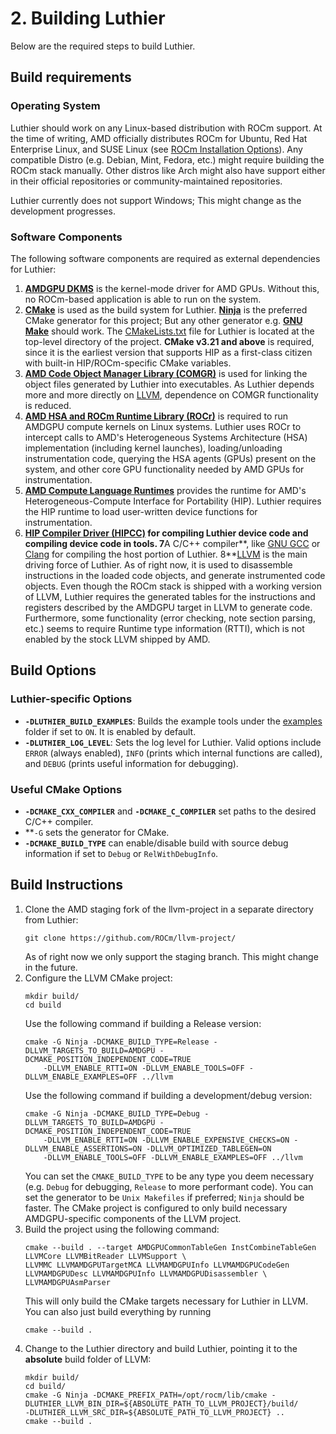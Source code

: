 # 2. Building Luthier
Below are the required steps to build Luthier.
## Build requirements

### Operating System
Luthier should work on any Linux-based distribution with ROCm support. At the time of writing, AMD officially
distributes ROCm for Ubuntu, Red Hat Enterprise Linux, and SUSE Linux
(see [ROCm Installation Options](https://rocm.docs.amd.com/projects/install-on-linux/en/latest/tutorial/install-overview.html)).
Any compatible Distro (e.g. Debian, Mint, Fedora, etc.) might require building the ROCm stack manually.
Other distros like Arch might also have support either in their official repositories or community-maintained
repositories.

Luthier currently does not support Windows; This might change as the development progresses.

### Software Components
The following software components are required as external dependencies for Luthier:
1. **[AMDGPU DKMS](https://docs.amd.com/projects/install-on-linux/en/latest/how-to/native-install/ubuntu.html#register-kernel-mode-driver)**
is the kernel-mode driver for AMD GPUs. Without this, no ROCm-based application is able to run on the system.
2. **[CMake](https://cmake.org/)** is used as the build system for Luthier. **[Ninja](https://ninja-build.org/)**
is the preferred CMake generator for this project; But any other generator e.g. **[GNU Make](https://www.gnu.org/software/make/)**
should work. The [CMakeLists.txt](../CMakeLists.txt) file for Luthier is located at the top-level directory of the project.
**CMake v3.21 and above** is required, since it is the earliest version that supports HIP as a first-class citizen
with built-in HIP/ROCm-specific CMake variables.
3. **[AMD Code Object Manager Library (COMGR)](https://github.com/ROCm/llvm-project/tree/amd-staging/amd/comgr)** is used
for linking the object files generated by Luthier into executables. As Luthier depends more and more directly
on [LLVM](https://llvm.org/), dependence on COMGR functionality is reduced.
4. **[AMD HSA and ROCm Runtime Library (ROCr)](https://github.com/ROCm/ROCR-Runtime)** is required to run AMDGPU compute
kernels on Linux systems. Luthier uses ROCr to intercept calls to AMD's Heterogeneous Systems Architecture (HSA)
implementation (including kernel launches), loading/unloading instrumentation code,
querying the HSA agents (GPUs) present on the system, and other core GPU functionality needed by AMD GPUs for instrumentation.
5. **[AMD Compute Language Runtimes](https://github.com/ROCm/clr)** provides the runtime for AMD's
Heterogeneous-Compute Interface for Portability (HIP). Luthier requires the HIP runtime to load user-written device functions
for instrumentation.
6. **[HIP Compiler Driver (HIPCC)](https://github.com/ROCm/HIPCC) for compiling Luthier device code and compiling device code
in tools.
7**A C/C++ compiler**, like [GNU GCC](https://gcc.gnu.org/) or [Clang](https://clang.llvm.org/) for compiling the host
portion of Luthier.
8**[LLVM](https://llvm.org/) is the main driving force of Luthier. As of right now, it is used to disassemble
instructions in the loaded code objects, and generate instrumented code objects. Even though the ROCm stack is shipped with a
working version of LLVM, Luthier requires the generated tables for the instructions and registers described by the
AMDGPU target in LLVM to generate code.
Furthermore, some functionality (error checking, note section parsing, etc.) seems to require
Runtime type information (RTTI), which is not enabled by the stock LLVM shipped by AMD.

## Build Options

### Luthier-specific Options
- **```-DLUTHIER_BUILD_EXAMPLES```**: Builds the example tools under the [examples](../examples) folder if set to 
```ON```. It is enabled by default.
- **```-DLUTHIER_LOG_LEVEL```**: Sets the log level for Luthier. Valid options include ```ERROR``` (always enabled), 
```INFO``` (prints which internal functions are called), and ```DEBUG``` (prints useful information for debugging).

### Useful CMake Options
- **```-DCMAKE_CXX_COMPILER```** and **```-DCMAKE_C_COMPILER```** set paths to the desired C/C++ compiler.
- **```-G``` sets the generator for CMake.
- **```-DCMAKE_BUILD_TYPE```** can enable/disable build with source debug information if set to ```Debug``` or
```RelWithDebugInfo```.

## Build Instructions
1. Clone the AMD staging fork of the llvm-project in a separate directory from Luthier:
    ```shell
    git clone https://github.com/ROCm/llvm-project/ 
    ```
   As of right now we only support the staging branch. This might change in the future.
2. Configure the LLVM CMake project:
    ```shell
    mkdir build/
    cd build
    ```
    Use the following command if building a Release version:
    ```shell
    cmake -G Ninja -DCMAKE_BUILD_TYPE=Release -DLLVM_TARGETS_TO_BUILD=AMDGPU -DCMAKE_POSITION_INDEPENDENT_CODE=TRUE
        -DLLVM_ENABLE_RTTI=ON -DLLVM_ENABLE_TOOLS=OFF -DLLVM_ENABLE_EXAMPLES=OFF ../llvm
    ```
    Use the following command if building a development/debug version:
    ```shell
    cmake -G Ninja -DCMAKE_BUILD_TYPE=Debug -DLLVM_TARGETS_TO_BUILD=AMDGPU -DCMAKE_POSITION_INDEPENDENT_CODE=TRUE
        -DLLVM_ENABLE_RTTI=ON -DLLVM_ENABLE_EXPENSIVE_CHECKS=ON -DLLVM_ENABLE_ASSERTIONS=ON -DLLVM_OPTIMIZED_TABLEGEN=ON
        -DLLVM_ENABLE_TOOLS=OFF -DLLVM_ENABLE_EXAMPLES=OFF ../llvm
    ```
    You can set the `CMAKE_BUILD_TYPE` to be any type you deem necessary (e.g. `Debug` for debugging, `Release` to more 
    performant code).
    You can set the generator to be `Unix Makefiles` if preferred; `Ninja` should be faster.
    The CMake project is configured to only build necessary AMDGPU-specific components of the LLVM project.
3. Build the project using the following command:
    ```shell
    cmake --build . --target AMDGPUCommonTableGen InstCombineTableGen LLVMCore LLVMBitReader LLVMSupport \
    LLVMMC LLVMAMDGPUTargetMCA LLVMAMDGPUInfo LLVMAMDGPUCodeGen LLVMAMDGPUDesc LLVMAMDGPUInfo LLVMAMDGPUDisassembler \
    LLVMAMDGPUAsmParser
    ```
    This will only build the CMake targets necessary for Luthier in LLVM. You can also just build everything by running
    ```shell
    cmake --build .
    ```
4. Change to the Luthier directory and build Luthier, pointing it to the **absolute** build folder of LLVM:
    ```shell
   mkdir build/
   cd build/
   cmake -G Ninja -DCMAKE_PREFIX_PATH=/opt/rocm/lib/cmake -DLUTHIER_LLVM_BIN_DIR=${ABSOLUTE_PATH_TO_LLVM_PROJECT}/build/
   -DLUTHIER_LLVM_SRC_DIR=${ABSOLUTE_PATH_TO_LLVM_PROJECT} ..
   cmake --build .
   ```